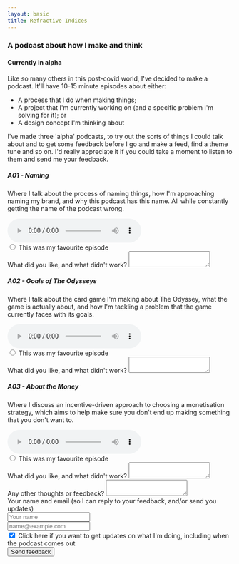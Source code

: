 ```yaml
---
layout: basic
title: Refractive Indices
---
```

### A podcast about how I make and think
#### Currently in alpha

Like so many others in this post-covid world, I've decided to make a podcast. It'll have 10-15 minute episodes about either:
* A process that I do when making things;
* A project that I'm currently working on (and a specific problem I'm solving for it); or
* A design concept I'm thinking about

I've made three 'alpha' podcasts, to try out the sorts of things I could talk about and to get some feedback before I go and make a feed, find a theme tune and so on. I'd really appreciate it if you could take a moment to listen to them and send me your feedback.

<form action="#" onsubmit="doSubmitPodcastForm(this); return false">
  <div class="row">
    <div class="col-md-4 mb-2">
      <div class="card">
        <div class="card-header bg-info text-white">
          <h5 class="card-title mb-0">A01 - Naming</h5>
        </div>
        <div class="card-body">
          <p class="card-text">
            Where I talk about the process of naming things, how I'm approaching naming my brand, and why this podcast has this name. All while constantly getting the name of the podcast wrong.
          </p>
          <audio controls>
            <source src="./a01 - naming.mp3" type="audio/mpeg">
            Your browser does not support the audio element.
          </audio>
          <div class="form-check mt-2">
            <input class="form-check-input" type="radio" name="favouriteEpisode" id="favouriteEpisode1" value="1">
            <label class="form-check-label" for="favouriteEpisode1">
              This was my favourite episode
            </label>
          </div>
          <div class="form-group mt-2">
            <label for="episode1Feedback">What did you like, and what didn't work?</label>
            <textarea class="form-control" name="episode1Feedback" id="episode1Feedback" rows="2"></textarea>
          </div>
        </div>
      </div>
    </div>
    <div class="col-md-4 mb-2">
      <div class="card">
        <div class="card-header bg-info text-white">
          <h5 class="card-title mb-0">A02 - Goals of The Odysseys</h5>
        </div>
        <div class="card-body">
          <p class="card-text">
            Where I talk about the card game I'm making about The Odyssey, what the game is
            actually about, and how I'm tackling a problem that the game currently faces with
            its goals.
          </p>
          <audio controls>
            <source src="./a02 - odysseys goals.mp3" type="audio/mpeg">
            Your browser does not support the audio element.
          </audio>
          <div class="form-check mt-2">
            <input class="form-check-input" type="radio" name="favouriteEpisode" id="favouriteEpisode2" value="2">
            <label class="form-check-label" for="favouriteEpisode2">
              This was my favourite episode
            </label>
          </div>
          <div class="form-group mt-2">
            <label for="episode2Feedback">What did you like, and what didn't work?</label>
            <textarea class="form-control" name="episode2Feedback" id="episode2Feedback" rows="2"></textarea>
          </div>
        </div>
      </div>
    </div>
    <div class="col-md-4">
      <div class="card">
        <div class="card-header bg-info text-white">
          <h5 class="card-title mb-0">A03 - About the Money</h5>
        </div>
        <div class="card-body">
          <p class="card-text">
            Where I discuss an incentive-driven approach to choosing a monetisation strategy,
            which aims to help make sure you don't end up making something that you don't want to.
          </p>
          <audio controls>
            <source src="./a03 - monetisation.mp3" type="audio/mpeg">
            Your browser does not support the audio element.
          </audio>
          <div class="form-check mt-2">
            <input class="form-check-input" type="radio" name="favouriteEpisode" id="favouriteEpisode3" value="3">
            <label class="form-check-label" for="favouriteEpisode3">
              This was my favourite episode
            </label>
          </div>
          <div class="form-group mt-2">
            <label for="episode3Feedback">What did you like, and what didn't work?</label>
            <textarea class="form-control" name="episode3Feedback" id="episode3Feedback" rows="2"></textarea>
          </div>
        </div>
      </div>
    </div>
  </div>
  <div class="row">
    <div class="col-md-6 offset-md-3">
      <div class="form-group mt-2">
        <label for="overallFeedback">Any other thoughts or feedback?</label>
        <textarea class="form-control" name="overallFeedback" id="overallFeedback" rows="2"></textarea>
      </div>
      <div class="form-group">
        <label for="email">Your name and email (so I can reply to your feedback, and/or send you updates)</label>
        <div class="row">
          <div class="col">
            <input type="text" class="form-control" name="name" placeholder="Your name">
          </div>
          <div class="col">
            <input type="email" class="form-control" name="email" id="email" placeholder="name@example.com">
          </div>
        </div>
      </div>
      <div class="form-check">
        <input class="form-check-input" name="subscribe" type="checkbox" checked value="" id="subscribe">
        <label class="form-check-label" for="subscribe">
          Click here if you want to get updates on what I'm doing, including when the podcast comes out
        </label>
      </div>
      <div class="text-center mb-4 mt-2">
        <input id="question-form-submit" type="submit"
          class="btn btn-primary"
          value="Send feedback" />
      </div>
    </div>
  </div>

</form>

<script>
  function doSubmitPodcastForm(form) {
    var data = new FormData(form);
    xhr = new XMLHttpRequest();
    var url = "https://discordapp.com/api/webhooks/762818216338653184/Fk_8oiiK2Gbr9xGOuVittd58zRZ485Wri8DnnZsRDdA4_6sKfVp2Swm7B_Lcwy4CpvEw";
    xhr.open("POST", url, true);
    xhr.setRequestHeader("Content-type", "application/json");
    var data = JSON.stringify({
      content: "Podcast Feedback from " + data.get("name") + " (" + data.get("email") + "):",
      "embeds": [
        {
          "title": "Episode 1 Feedback",
          "description": data.get("episode1Feedback"),
          "color": 7506394
        },
        {
          "title": "Episode 2 Feedback",
          "description": data.get("episode2Feedback"),
          "color": 7506394
        },
        {
          "title": "Episode 3 Feedback",
          "description": data.get("episode3Feedback"),
          "color": 7506394
        },
        {
          "title": "Overall Things",
          "description": "Favourite Episode: " + data.get("favouriteEpisode"),
          "fields": [
            {
              "name": "Feedback",
              "value": data.get("overallFeedback")
            }
          ],
          "color": 15746887,
          "footer": {
            "text": "Subscribe: " + data.get("subscribe")
          }
        }
      ]
    });
    xhr.send(data);

    setTimeout(function() {
      window.location.href = "http://pdyxs.wtf/podcast/submitted";
    }, 500);
  }
</script>
